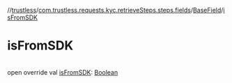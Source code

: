 //[trustless](../../../index.md)/[com.trustless.requests.kyc.retrieveSteps.steps.fields](../index.md)/[BaseField](index.md)/[isFromSDK](is-from-s-d-k.md)

# isFromSDK

\
open override val [isFromSDK](is-from-s-d-k.md): [Boolean](https://kotlinlang.org/api/latest/jvm/stdlib/kotlin/-boolean/index.html)
